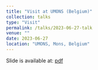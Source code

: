 ```yaml
---
title: "Visit at UMONS (Belgium)"
collection: talks
type: "Visit"
permalink: /talks/2023-06-27-talk
venue: ""
date: 2023-06-27
location: "UMONS, Mons, Belgium"
---
```


Slide is available at:  <a href="/files/umons.pdf" target="_blank">pdf</a> 